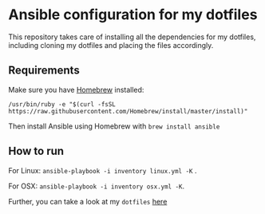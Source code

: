 # Ansible configuration for my dotfiles

This repository takes care of installing all the dependencies for my dotfiles,
including cloning my dotfiles and placing the files accordingly.

## Requirements

Make sure you have [Homebrew](https://brew.sh/) installed:

```
/usr/bin/ruby -e "$(curl -fsSL https://raw.githubusercontent.com/Homebrew/install/master/install)"
```

Then install Ansible using Homebrew with `brew install ansible`

## How to run

For Linux: `ansible-playbook -i inventory linux.yml -K` .

For OSX: `ansible-playbook -i inventory osx.yml -K`.

Further, you can take a look at my `dotfiles`
[here](https://github.com/benmezger/dotfiles)
